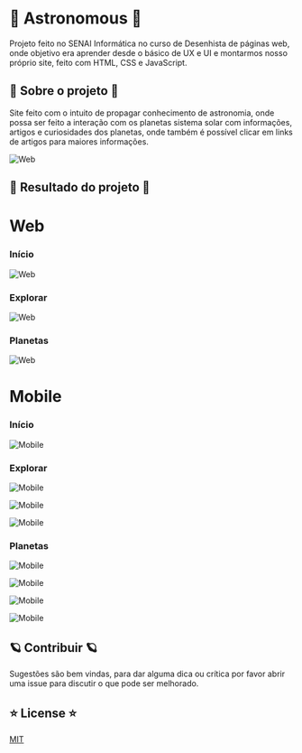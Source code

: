 # :milky_way: Astronomous :milky_way:

Projeto feito no SENAI Informática no curso de Desenhista de páginas web, onde objetivo era aprender desde o básico de UX e UI e montarmos nosso próprio site, feito com HTML, CSS e JavaScript.

## :satellite: Sobre o projeto :satellite:

Site feito com o intuito de propagar conhecimento de astronomia, onde possa ser feito a interação com os planetas sistema solar com informações, artigos e curiosidades dos planetas, onde também é possível clicar em links de artigos para maiores informações.

![Web](https://github.com/renato-roca-dev/senai-astronomous/blob/master/img/explore-page.PNG)

## :stars: Resultado do projeto :stars:

# Web
### Início
![Web](https://github.com/renato-roca-dev/senai-astronomous/blob/master/img/index-page.PNG)
### Explorar
![Web](https://github.com/renato-roca-dev/senai-astronomous/blob/master/img/explore-page.PNG)
### Planetas
![Web](https://github.com/renato-roca-dev/senai-astronomous/blob/master/img/planets-page.PNG)

# Mobile
### Início
![Mobile](https://github.com/renato-roca-dev/senai-astronomous/blob/master/img/index-page-mobile.PNG)

### Explorar
![Mobile](https://github.com/renato-roca-dev/senai-astronomous/blob/master/img/explore-page-mobile.PNG)

![Mobile](https://github.com/renato-roca-dev/senai-astronomous/blob/master/img/explore-page-mobile2.PNG)

![Mobile](https://github.com/renato-roca-dev/senai-astronomous/blob/master/img/explore-page-mobile3.PNG)

### Planetas
![Mobile](https://github.com/renato-roca-dev/senai-astronomous/blob/master/img/planets-page-mobile.PNG)

![Mobile](https://github.com/renato-roca-dev/senai-astronomous/blob/master/img/planets-page-mobile2.PNG)

![Mobile](https://github.com/renato-roca-dev/senai-astronomous/blob/master/img/planets-page-mobile3.PNG)

![Mobile](https://github.com/renato-roca-dev/senai-astronomous/blob/master/img/planets-page-mobile4.PNG)



## :ringed_planet: Contribuir :ringed_planet:

Sugestões são bem vindas, para dar alguma dica ou crítica por favor abrir uma issue para discutir o que pode ser melhorado.

## :star: License :star:
[MIT](https://choosealicense.com/licenses/mit/)

